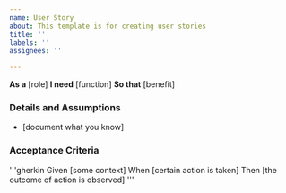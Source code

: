 ```yaml
---
name: User Story
about: This template is for creating user stories
title: ''
labels: ''
assignees: ''

---
```


**As a** [role] 
**I need** [function] 
**So that** [benefit] 
 
### Details and Assumptions
* [document what you know]
 
### Acceptance Criteria 
 
'''gherkin
Given [some context]
When [certain action is taken]
Then [the outcome of action is observed]
'''
